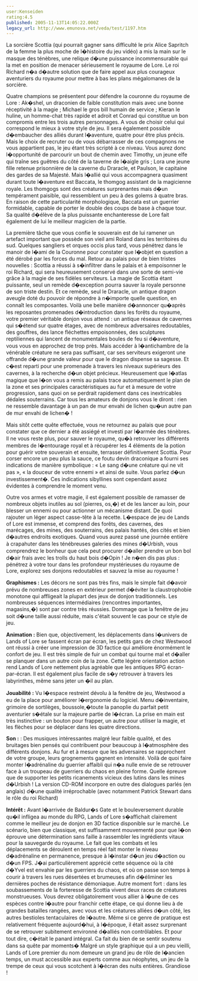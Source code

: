 ```yaml
---
user:Kenseiden
rating:4.5
published: 2005-11-13T14:05:22.000Z
legacy_url: http://www.emunova.net/veda/test/1197.htm
---
```

La sorcière Scottia (qui pourrait gagner sans difficulté le prix Alice Sapritch de la femme la plus moche de l�histoire du jeu vidéo) a mis la main sur le masque des ténèbres, une relique d�une puissance incommensurable qui la met en position de menacer sérieusement le royaume de Lore. Le roi Richard n�a d�autre solution que de faire appel aux plus courageux aventuriers du royaume pour mettre à bas les plans mégalomanes de la sorcière.   

  

Quatre champions se présentent pour défendre la couronne du royaume de Lore : Ak�shel, un draconien de faible constitution mais avec une bonne réceptivité à la magie ; Michael le gros bill humain de service ; Kieran le huline, un homme-chat très rapide et adroit et Conrad qui constitue un bon compromis entre les trois autres personnages. A vous de choisir celui qui correspond le mieux à votre style de jeu. Il sera également possible d�embaucher des alliés durant l�aventure, quatre pour être plus précis. Mais le choix de recruter ou de vous débarrasser de ces compagnons ne vous appartient pas, le jeu étant très scripté à ce niveau. Vous aurez donc l�opportunité de parcourir un bout de chemin avec Timothy, un jeune elfe qui traîne ses guêtres du côté de la taverne de l�aigle gris ; Lora une jeune fille retenue prisonnière de la caverne du Draracle, et Paulson, le capitaine des gardes de sa Majesté. Mais l�allié qui vous accompagnera quasiment durant toute l�aventure est Baccata, le thomgog assistant de la magicienne royale. Les thomgogs sont des créatures surprenantes mais d�un tempérament paisible, qui ressemblent un peu à des golems à quatre bras. En raison de cette particularité morphologique, Baccata est un guerrier formidable, capable de porter le double des coups de base à chaque tour. Sa qualité d�élève de la plus puissante enchanteresse de Lore fait également de lui le meilleur magicien de la partie.   

  

La première tâche que vous confie le souverain est de lui ramener un artefact important que possède son vieil ami Roland dans les territoires du sud. Quelques sangliers et orques occis plus tard, vous pénétrez dans le manoir de l�ami de la Couronne pour constater que l�objet en question a été dérobé par les forces du mal. Retour au palais pour de bien tristes nouvelles : Scottia a réussi à s�infiltrer dans le palais et à empoisonner le roi Richard, qui sera heureusement conservé dans une sorte de semi-vie grâce à la magie de ses fidèles serviteurs. La magie de Scottia étant puissante, seul un remède d�exception pourra sauver la royale personne de son triste destin. Et ce remède, seul le Draracle, un antique dragon aveugle doté du pouvoir de répondre à n�importe quelle question, en connaît les composantes. Voilà une belle manière d�annoncer qu�après les reposantes promenades d�introduction dans les forêts du royaume, votre premier véritable donjon vous attend : un antique réseaux de cavernes qui s�étend sur quatre étages, avec de nombreux adversaires redoutables, des gouffres, des lance fléchettes empoisonnées, des sculptures reptiliennes qui lancent de monumentales boules de feu si d�aventure, vous vous en approchez de trop près. Mais accéder à l�antichambre de la vénérable créature ne sera pas suffisant, car ses serviteurs exigeront une offrande d�une grande valeur pour que le dragon dispense sa sagesse. Et c�est reparti pour une promenade à travers les niveaux supérieurs des cavernes, à la recherche d�un objet précieux. Heureusement que l�atlas magique que l�on vous a remis au palais trace automatiquement le plan de la zone et ses principales caractéristiques au fur et à mesure de votre progression, sans quoi on se perdrait rapidement dans ces inextricables dédales souterrains. Car tous les amateurs de donjons vous le diront : rien ne ressemble davantage à un pan de mur envahi de lichen qu�un autre pan de mur envahi de lichen� !  

  

Mais sitôt cette quête effectuée, vous ne retournez au palais que pour constater que ce dernier a été assiégé et investi par l�armée des ténèbres. Il ne vous reste plus, pour sauver le royaume, qu�à retrouver les différents membres de l�entourage royal et à récupérer les 4 éléments de la potion pour guérir votre souverain et ensuite, terrasser définitivement Scottia. Pour corser encore un peu plus la sauce, ce foutu devin draconique a fourni ses indications de manière symbolique : « Le sang d�une créature qui ne vit pas », « la douceur de votre ennemi » et ainsi de suite. Vous parlez d�un investissement�. Ces indications sibyllines sont cependant assez évidentes à comprendre le moment venu.   

  

Outre vos armes et votre magie, il est également possible de ramasser de nombreux objets inutiles au sol (pierres, os,�) et de les lancer au loin, pour blesser un ennemi ou pour actionner un mécanisme distant. De quoi rajouter un léger aspect casse-tête à la recette. L�espace de jeu de Lands of Lore est immense, et comprend des forêts, des cavernes, des marécages, des mines, des souterrains, des palais hantés, des cités et bien d�autres endroits exotiques. Quand vous aurez passé une journée entière à crapahuter dans les ténébreuses galeries des mines d�Urbish, vous comprendrez le bonheur que cela peut procurer d�aller prendre un bon bol d�air frais avec les trolls du haut bois d�Opin ! Je n�en dis pas plus : pénétrez à votre tour dans les profondeur mystérieuses du royaume de Lore, explorez ses donjons redoutables et sauvez la mise au royaume !  

  

**Graphismes :** Les décors ne sont pas très fins, mais le simple fait d�avoir prévu de nombreuses zones en extérieur permet d�éviter la claustrophobie monotone qui affligeait la plupart des jeux de donjon traditionnels. Les nombreuses séquences intermédiaires (rencontres importantes, magasins,�) sont par contre très réussies. Dommage que la fenêtre de jeu soit d�une taille aussi réduite, mais c'était souvent le cas pour ce style de jeu.   

  

**Animation :** Bien que, objectivement, les déplacements dans l�univers de Lands of Lore se fassent écran par écran, les petits gars de chez Westwood ont réussi à créer une impression de 3D factice qui améliore énormément le confort de jeu. Il est très simple de fuir un combat qui tourne mal et d�aller se planquer dans un autre coin de la zone. Cette légère orientation action rend Lands of Lore nettement plus agréable que les antiques RPG écran-par-écran. Il est également plus facile de s�y retrouver à travers les labyrinthes, même sans jeter un �il au plan.   

  

**Jouabilité :** Vu l�espace restreint dévolu à la fenêtre de jeu, Westwood a eu de la place pour améliorer l�ergonomie du logiciel. Menu d�inventaire, grimoire de sortilèges, boussole,�toute la panoplie du parfait petit aventurier s�étale sur la majeure partie de l�écran. La prise en main est très instinctive : un bouton pour frapper, un autre pour utiliser la magie, et les flèches pour se déplacer dans les quatre directions.   

  

**Son :** : Des musiques intéressantes malgré leur faible qualité, et des bruitages bien pensés qui contribuent pour beaucoup à l�atmosphère des différents donjons. Au fur et à mesure que les adversaires se rapprochent de votre groupe, leurs grognements gagnent en intensité. Voilà de quoi faire monter l�adrénaline du guerrier affaibli qui n�a nulle envie de se retrouver face à un troupeau de guerriers du chaos en pleine forme. Quelle épreuve que de supporter les petits ricanements vicieux des lutins dans les mines d�Urbish ! La version CD-ROM incorpore en outre des dialogues parlés (en anglais) d�une qualité irréprochable (avec notamment Patrick Stewart dans le rôle du roi Richard)  

  

**Intérêt :** Avant l�arrivée de Baldur�s Gate et le bouleversement durable qu�il infligea au monde du RPG, Lands of Lore s�affichait clairement comme le meilleur jeu de donjon en 3D factice disponible sur le marché. Le scénario, bien que classique, est suffisamment mouvementé pour que l�on éprouve une détermination sans faille à rassembler les ingrédients vitaux pour la sauvegarde du royaume. Le fait que les combats et les déplacements se déroulent en temps réel fait monter le niveau d�adrénaline en permanence, presque à l�instar d�un jeu d�action ou d�un FPS. J�ai particulièrement apprécié cette séquence où la cité d�Yvel est envahie par les guerriers du chaos, et où on passe son temps à courir à travers les rues désertées et brumeuses afin d�éliminer les dernières poches de résistance démoniaque. Autre moment fort : dans les soubassements de la forteresse de Scottia vivent deux races de créatures monstrueuses. Vous devrez obligatoirement vous allier à l�une de ces espèces contre l�autre pour franchir cette étape, ce qui donne lieu à de grandes batailles rangées, avec vous et les créatures alliées d�un côté, les autres bestioles tentaculaires de l�autre. Même si ce genre de pratique est relativement fréquente aujourd�hui, à l�époque, il était assez surprenant de se retrouver subitement environné d�alliés non contrôlables. Et pour tout dire, c�était le panard intégral. Ca fait du bien de se sentir soutenu dans sa quête par moments� Malgré un style graphique qui a un peu vieilli, Lands of Lore premier du nom demeure un grand jeu de rôle de l�ancien temps, un must accessible aux experts comme aux néophytes, un jeu de la trempe de ceux qui vous scotchent à l�écran des nuits entières. Grandiose !